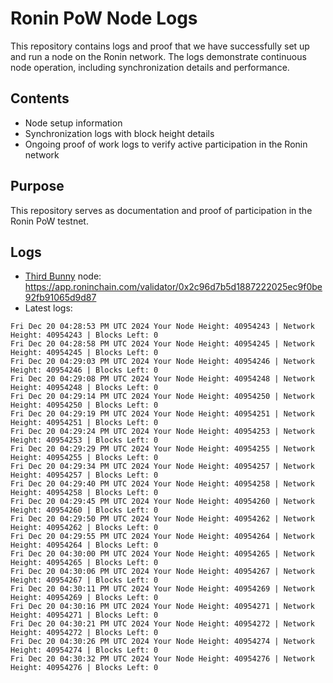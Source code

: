 # Ronin PoW Node Logs

This repository contains logs and proof that we have successfully set up and run a node on the Ronin network. The logs demonstrate continuous node operation, including synchronization details and performance.

## Contents

- Node setup information
- Synchronization logs with block height details
- Ongoing proof of work logs to verify active participation in the Ronin network

## Purpose

This repository serves as documentation and proof of participation in the Ronin PoW testnet.

## Logs

- [Third Bunny](https://thirdbunny.xyz/) node: https://app.roninchain.com/validator/0x2c96d7b5d1887222025ec9f0be92fb91065d9d87
- Latest logs:
```
Fri Dec 20 04:28:53 PM UTC 2024 Your Node Height: 40954243 | Network Height: 40954243 | Blocks Left: 0
Fri Dec 20 04:28:58 PM UTC 2024 Your Node Height: 40954245 | Network Height: 40954245 | Blocks Left: 0
Fri Dec 20 04:29:03 PM UTC 2024 Your Node Height: 40954246 | Network Height: 40954246 | Blocks Left: 0
Fri Dec 20 04:29:08 PM UTC 2024 Your Node Height: 40954248 | Network Height: 40954248 | Blocks Left: 0
Fri Dec 20 04:29:14 PM UTC 2024 Your Node Height: 40954250 | Network Height: 40954250 | Blocks Left: 0
Fri Dec 20 04:29:19 PM UTC 2024 Your Node Height: 40954251 | Network Height: 40954251 | Blocks Left: 0
Fri Dec 20 04:29:24 PM UTC 2024 Your Node Height: 40954253 | Network Height: 40954253 | Blocks Left: 0
Fri Dec 20 04:29:29 PM UTC 2024 Your Node Height: 40954255 | Network Height: 40954255 | Blocks Left: 0
Fri Dec 20 04:29:34 PM UTC 2024 Your Node Height: 40954257 | Network Height: 40954257 | Blocks Left: 0
Fri Dec 20 04:29:40 PM UTC 2024 Your Node Height: 40954258 | Network Height: 40954258 | Blocks Left: 0
Fri Dec 20 04:29:45 PM UTC 2024 Your Node Height: 40954260 | Network Height: 40954260 | Blocks Left: 0
Fri Dec 20 04:29:50 PM UTC 2024 Your Node Height: 40954262 | Network Height: 40954262 | Blocks Left: 0
Fri Dec 20 04:29:55 PM UTC 2024 Your Node Height: 40954264 | Network Height: 40954264 | Blocks Left: 0
Fri Dec 20 04:30:00 PM UTC 2024 Your Node Height: 40954265 | Network Height: 40954265 | Blocks Left: 0
Fri Dec 20 04:30:06 PM UTC 2024 Your Node Height: 40954267 | Network Height: 40954267 | Blocks Left: 0
Fri Dec 20 04:30:11 PM UTC 2024 Your Node Height: 40954269 | Network Height: 40954269 | Blocks Left: 0
Fri Dec 20 04:30:16 PM UTC 2024 Your Node Height: 40954271 | Network Height: 40954271 | Blocks Left: 0
Fri Dec 20 04:30:21 PM UTC 2024 Your Node Height: 40954272 | Network Height: 40954272 | Blocks Left: 0
Fri Dec 20 04:30:26 PM UTC 2024 Your Node Height: 40954274 | Network Height: 40954274 | Blocks Left: 0
Fri Dec 20 04:30:32 PM UTC 2024 Your Node Height: 40954276 | Network Height: 40954276 | Blocks Left: 0
```
